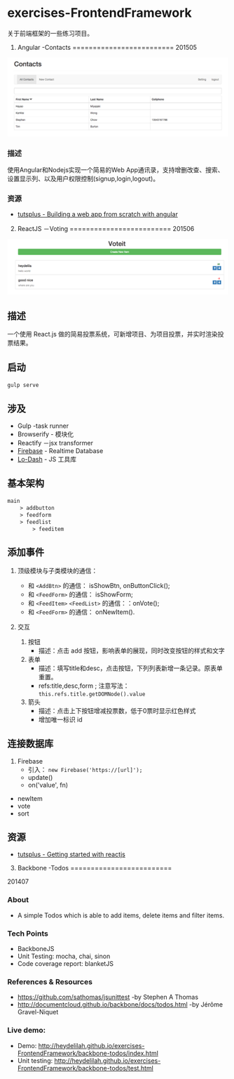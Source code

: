 exercises-FrontendFramework
===========================

关于前端框架的一些练习项目。

1. Angular -Contacts
=========================
201505

![angular-contacts](imgs/angular-contacts.png)

### 描述

使用Angular和Nodejs实现一个简易的Web App通讯录，支持增删改查、搜索、设置显示列、以及用户权限控制(signup,login,logout)。

### 资源
	
- [tutsplus - Building a web app from scratch with angular](https://code.tutsplus.com/courses/building-a-web-app-from-scratch-with-angularjs)

2. ReactJS －Voting
=========================
201506

![react-voting](imgs/react-voting.png)

## 描述

一个使用 React.js 做的简易投票系统，可新增项目、为项目投票，并实时渲染投票结果。

## 启动
`gulp serve`

## 涉及

- Gulp -task runner
- Browserify - 模块化
- Reactify －jsx transformer
- [Firebase](https://www.firebase.com/) - Realtime Database
- [Lo-Dash](https://lodash.com/docs) -  JS 工具库

## 基本架构

	main
		> addbutton
		> feedform
		> feedlist
			> feeditem

## 添加事件

1. 顶级模块与子类模块的通信：
	- 和 `<AddBtn>` 的通信： isShowBtn, onButtonClick();
	- 和 `<FeedForm>` 的通信： isShowForm;
	- 和 `<FeedItem>` `<FeedList>` 的通信：：onVote();	
	- 和 `<FeedForm>` 的通信： onNewItem().

2. 交互
	1. 按钮
		- 描述：点击 add 按钮，影响表单的展现，同时改变按钮的样式和文字
	2. 表单
		- 描述：填写title和desc，点击按钮，下列列表新增一条记录。原表单重置。
		- refs:title,desc,form ; 注意写法： `this.refs.title.getDOMNode().value`
	3. 箭头
		- 描述：点击上下按钮增减投票数，低于0票时显示红色样式
		- 增加唯一标识 id

## 连接数据库 

1. Firebase
	- 引入： `new Firebase('https://[url]');`
	- update()
	- on('value', fn)
- newItem
- vote
- sort


## 资源

- [tutsplus - Getting started with reactjs](https://code.tutsplus.com/courses/getting-started-with-reactjs/lessons/jsx-vs-reactdom)

3. Backbone -Todos
=========================

201407

### About
- A simple Todos which is able to add items, delete items and filter items.

### Tech Points
- BackboneJS
- Unit Testing: mocha, chai, sinon
- Code coverage report: blanketJS

### References & Resources
- https://github.com/sathomas/jsunittest -by Stephen A Thomas
- http://documentcloud.github.io/backbone/docs/todos.html -by Jérôme Gravel-Niquet

###  Live demo:
- Demo: http://heydelilah.github.io/exercises-FrontendFramework/backbone-todos/index.html
- Unit testing: http://heydelilah.github.io/exercises-FrontendFramework/backbone-todos/test.html


